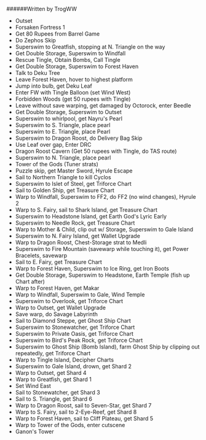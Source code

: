 ######Written by TrogWW
- Outset
- Forsaken Fortress 1
- Get 80 Rupees from Barrel Game
- Do Zephos Skip
- Superswim to Greatfish, stopping at N. Triangle on the way
- Get Double Storage, Superswim to Windfall
- Rescue Tingle, Obtain Bombs, Call Tingle
- Get Double Storage, Superswim to Forest Haven
- Talk to Deku Tree
- Leave Forest Haven, hover to highest platform
- Jump into bulb, get Deku Leaf
- Enter FW with Tingle Balloon (set Wind West)
- Forbidden Woods (get 50 rupees with Tingle)
- Leave without save warping, get damaged by Octorock, enter Beedle
- Get Double Storage, Superswim to Outset
- Superswim to whirlpool, get Nayru's Pearl
- Superswim to S. Triangle, place pearl
- Superswim to E. Triangle, place Pearl
- Superswim to Dragon Roost, do Delivery Bag Skip
- Use Leaf over gap, Enter DRC
- Dragon Roost Cavern (Get 50 rupees with Tingle, do TAS route)
- Superswim to N. Triangle, place pearl
- Tower of the Gods (Tuner strats)
- Puzzle skip, get Master Sword, Hyrule Escape
- Sail to Northern Triangle to kill Cyclos
- Superswim to Islet of Steel, get Triforce Chart
- Sail to Golden Ship, get Treasure Chart
- Warp to Windfall, Superswim to FF2, do FF2 (no wind changes), Hyrule 2
- Warp to S. Fairy, sail to Shark Island, get Treasure Chart
- Superswim to Headstone Island, get Earth God's Lyric Early
- Superswim to Needle Rock, get Treasure Chart
- Warp to Mother & Child, clip out w/ Storage, Superswim to Gale Island
- Superswim to N. Fairy Island, get Wallet Upgrade
- Warp to Dragon Roost, Chest-Storage strat to Medli
- Superswim to Fire Mountain (savewarp while touching it), get Power Bracelets, savewarp
- Sail to E. Fairy, get Treasure Chart
- Warp to Forest Haven, Superswim to Ice Ring, get Iron Boots
- Get Double Storage, Superswim to Headstone, Earth Temple (fish up Chart after)
- Warp to Forest Haven, get Makar
- Warp to Windfall, Superswim to Gale, Wind Temple
- Superswim to Overlook, get Triforce Chart
- Warp to Outset, get Wallet Upgrade
- Save warp, do Savage Labyrinth
- Sail to Diamond Steppe, get Ghost Ship Chart
- Superswim to Stonewatcher, get Triforce Chart
- Superswim to Private Oasis, get Triforce Chart
- Superswim to Bird's Peak Rock, get Triforce Chart
- Superswim to Ghost Ship (Bomb Island), farm Ghost Ship by clipping out repeatedly, get Triforce Chart
- Warp to Tingle Island, Decipher Charts
- Superswim to Gale Island, drown, get Shard 2
- Warp to Outset, get Shard 4
- Warp to Greatfish, get Shard 1
- Set Wind East
- Sail to Stonewatcher, get Shard 3
- Sail to S. Triangle, get Shard 6
- Warp to Dragon Roost, sail to Seven-Star, get Shard 7
- Warp to S. Fairy, sail to 2-Eye-Reef, get Shard 8
- Warp to Forest Haven, sail to Cliff Plateau, get Shard 5
- Warp to Tower of the Gods, enter cutscene
- Ganon's Tower
